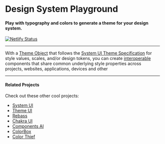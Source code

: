 # Design System Playground

#### Play with typography and colors to generate a theme for your design system.

[![Netlify Status](https://api.netlify.com/api/v1/badges/ca9cacda-5677-43e8-928d-c1970af41cfe/deploy-status)](https://app.netlify.com/sites/design-system-playground/deploys)

---

With a [Theme Object](https://theme-ui.com/theme-spec) that follows the [System UI Theme Specification](https://system-ui.com/) for style values, scales, and/or design tokens, you can create [interoperable](https://jxnblk.com/blog/interoperability/) components that share common underlying style properties across projects, websites, applications, devices and other

---

#### Related Projects

Check out these other cool projects:

- [System UI](https://system-ui.com/)
- [Theme UI](https://theme-ui.com/)
- [Rebass](https://rebassjs.org/)
- [Chakra UI](https://chakra-ui.com/)
- [Components AI](https://components.ai/)
- [ColorBox](https://www.colorbox.io/)
- [Color Thief](https://lokeshdhakar.com/projects/color-thief/)
